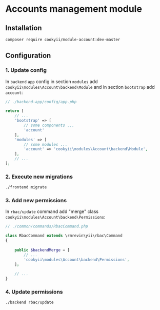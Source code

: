 Accounts management module
=========================

Installation
------------

```bash
composer require cookyii/module-account:dev-master
```

Configuration
-------------

### 1. Update config
In `backend` `app` config 
in section `modules` add `cookyii\modules\Account\backend\Module`
and in section `bootstrap` add `account`:
```php
// ./backend-app/config/app.php

return [
    // ...
    'bootstrap' => [
        // some components ...
        'account'
    ],
    'modules' => [
        // some modules ...
        'account' => 'cookyii\modules\Account\backend\Module',
    ],
    // ...
];
```

### 2. Execute new migrations
```bash
./frontend migrate
```

### 3. Add new permissions
In `rbac/update` command add "merge" class `cookyii\modules\Account\backend\Permissions`:
```php
// ./common/commands/RbacCommand.php

class RbacCommand extends \rmrevin\yii\rbac\Command
{
    
    public $backendMerge = [
        // ...
        'cookyii\modules\Account\backend\Permissions',
    ];
    
    // ...
}

```

### 4. Update permissions
```bash
./backend rbac/update
```